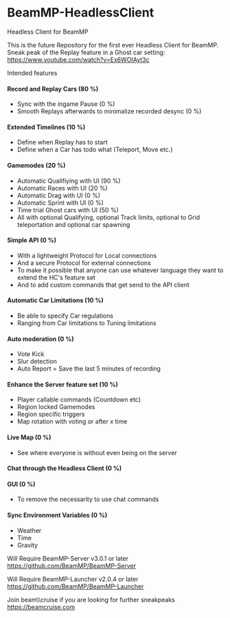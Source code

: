 # BeamMP-HeadlessClient
Headless Client for BeamMP

This is the future Repository for the first ever Headless Client for BeamMP.
Sneak peak of the Replay feature in a Ghost car setting: https://www.youtube.com/watch?v=Ex6WOIAyt3c

Intended features
#### Record and Replay Cars (80 %)
- Sync with the ingame Pause (0 %)
- Smooth Replays afterwards to minimalize recorded desync (0 %)
#### Extended Timelines (10 %)
- Define when Replay has to start
- Define when a Car has todo what (Teleport, Move etc.)
#### Gamemodes (20 %)
- Automatic Qualifiying with UI (90 %)
- Automatic Races with UI (20 %)
- Automatic Drag with UI (0 %)
- Automatic Sprint with UI (0 %)
- Time trial Ghost cars with UI (50 %)
- All with optional Qualifying, optional Track limits, optional to Grid teleportation and optional car spawning
#### Simple API (0 %)
- With a lightweight Protocol for Local connections
- And a secure Protocol for external connections
- To make it possible that anyone can use whatever language they want to extend the HC's feature set
- And to add custom commands that get send to the API client
#### Automatic Car Limitations (10 %)
- Be able to specify Car regulations
- Ranging from Car limitations to Tuning limitations
#### Auto moderation (0 %)
- Vote Kick
- Slur detection
- Auto Report = Save the last 5 minutes of recording
#### Enhance the Server feature set (10 %)
- Player callable commands (Countdown etc)
- Region locked Gamemodes
- Region specific triggers
- Map rotation with voting or after x time
#### Live Map (0 %)
- See where everyone is without even being on the server
#### Chat through the Headless Client (0 %)
#### GUI (0 %)
- To remove the necessarity to use chat commands
#### Sync Environment Variables (0 %)
- Weather
- Time
- Gravity


Will Require BeamMP-Server v3.0.1 or later
https://github.com/BeamMP/BeamMP-Server

Will Require BeamMP-Launcher v2.0.4 or later
https://github.com/BeamMP/BeamMP-Launcher


Join beam\\\\cruise if you are looking for further sneakpeaks
https://beamcruise.com
